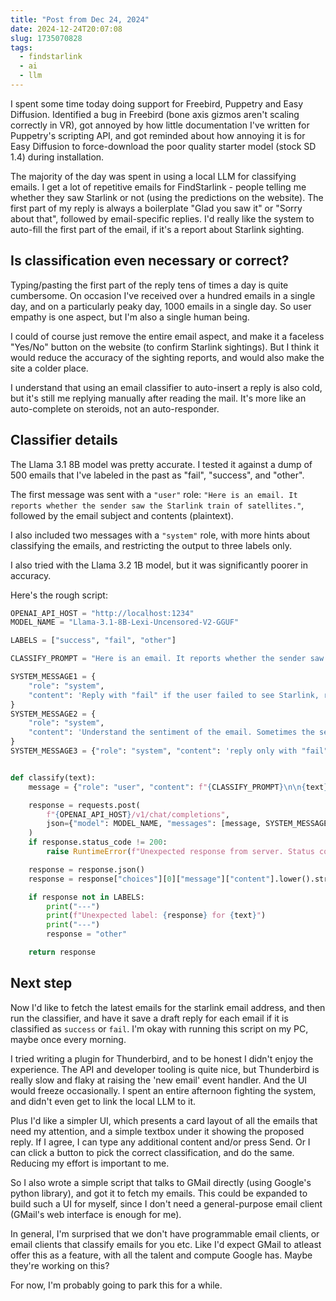 ```yaml
---
title: "Post from Dec 24, 2024"
date: 2024-12-24T20:07:08
slug: 1735070828
tags:
  - findstarlink
  - ai
  - llm
---
```

I spent some time today doing support for Freebird, Puppetry and Easy Diffusion. Identified a bug in Freebird (bone axis gizmos aren't scaling correctly in VR), got annoyed by how little documentation I've written for Puppetry's scripting API, and got reminded about how annoying it is for Easy Diffusion to force-download the poor quality starter model (stock SD 1.4) during installation.

The majority of the day was spent in using a local LLM for classifying emails. I get a lot of repetitive emails for FindStarlink - people telling me whether they saw Starlink or not (using the predictions on the website). The first part of my reply is always a boilerplate "Glad you saw it" or "Sorry about that", followed by email-specific replies. I'd really like the system to auto-fill the first part of the email, if it's a report about Starlink sighting.

## Is classification even necessary or correct?

Typing/pasting the first part of the reply tens of times a day is quite cumbersome. On occasion I've received over a hundred emails in a single day, and on a particularly peaky day, 1000 emails in a single day. So user empathy is one aspect, but I'm also a single human being.

I could of course just remove the entire email aspect, and make it a faceless "Yes/No" button on the website (to confirm Starlink sightings). But I think it would reduce the accuracy of the sighting reports, and would also make the site a colder place.

I understand that using an email classifier to auto-insert a reply is also cold, but it's still me replying manually after reading the mail. It's more like an auto-complete on steroids, not an auto-responder.

## Classifier details

The Llama 3.1 8B model was pretty accurate. I tested it against a dump of 500 emails that I've labeled in the past as "fail", "success", and "other".

The first message was sent with a `"user"` role: `"Here is an email. It reports whether the sender saw the Starlink train of satellites."`, followed by the email subject and contents (plaintext).

I also included two messages with a `"system"` role, with more hints about classifying the emails, and restricting the output to three labels only.

I also tried with the Llama 3.2 1B model, but it was significantly poorer in accuracy.

Here's the rough script:
```py
OPENAI_API_HOST = "http://localhost:1234"
MODEL_NAME = "Llama-3.1-8B-Lexi-Uncensored-V2-GGUF"

LABELS = ["success", "fail", "other"]

CLASSIFY_PROMPT = "Here is an email. It reports whether the sender saw the Starlink train of satellites."

SYSTEM_MESSAGE1 = {
    "role": "system",
    "content": 'Reply with "fail" if the user failed to see Starlink, reply with "success" if the user successfully saw Starlink. Otherwise reply with "other".',
}
SYSTEM_MESSAGE2 = {
    "role": "system",
    "content": 'Understand the sentiment of the email. Sometimes the sender will describe an unrelated topic or ask an unrelated question. Classify such email as "other". Sometimes the user will say that a previous viewing was amazing, or that they can confirm seeing it or that they saw it (the satellites) or that it was visible or that the timings were spot on or correct or that it works well, classify those as "success". Sometimes they will say did not see or don\'t see or was not visible or that it was a let down or generally a negative experience, classify those as "fail".',
}
SYSTEM_MESSAGE3 = {"role": "system", "content": 'reply only with "fail", "success" or "other"'}


def classify(text):
    message = {"role": "user", "content": f"{CLASSIFY_PROMPT}\n\n{text}"}

    response = requests.post(
        f"{OPENAI_API_HOST}/v1/chat/completions",
        json={"model": MODEL_NAME, "messages": [message, SYSTEM_MESSAGE1, SYSTEM_MESSAGE2, SYSTEM_MESSAGE3]},
    )
    if response.status_code != 200:
        raise RuntimeError(f"Unexpected response from server. Status code: {response.status_code}:", response.text)

    response = response.json()
    response = response["choices"][0]["message"]["content"].lower().strip()

    if response not in LABELS:
        print("---")
        print(f"Unexpected label: {response} for {text}")
        print("---")
        response = "other"

    return response
```

## Next step

Now I'd like to fetch the latest emails for the starlink email address, and then run the classifier, and have it save a draft reply for each email if it is classified as `success` or `fail`. I'm okay with running this script on my PC, maybe once every morning.

I tried writing a plugin for Thunderbird, and to be honest I didn't enjoy the experience. The API and developer tooling is quite nice, but Thunderbird is really slow and flaky at raising the 'new email' event handler. And the UI would freeze occasionally. I spent an entire afternoon fighting the system, and didn't even get to link the local LLM to it.

Plus I'd like a simpler UI, which presents a card layout of all the emails that need my attention, and a simple textbox under it showing the proposed reply. If I agree, I can type any additional content and/or press Send. Or I can click a button to pick the correct classification, and do the same. Reducing my effort is important to me.

So I also wrote a simple script that talks to GMail directly (using Google's python library), and got it to fetch my emails. This could be expanded to build such a UI for myself, since I don't need a general-purpose email client (GMail's web interface is enough for me).

In general, I'm surprised that we don't have programmable email clients, or email clients that classify emails for you etc. Like I'd expect GMail to atleast offer this as a feature, with all the talent and compute Google has. Maybe they're working on this?

For now, I'm probably going to park this for a while.